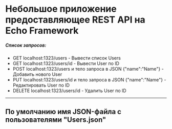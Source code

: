 # Небольшое приложение предоставляющее REST API на Echo Framework 
##### Список запросов:
* GET localhost:1323/users - Вывести список Users
* GET localhost:1323/users/id - Вывести User по ID
* POST localhost:1323/users и тело запроса в JSON {"name":"Name"} - Добавить нового User
* PUT localhost:1323/users/id и тело запроса в JSON {"name":"Name"} - Редактировать User по ID
* DELETE localhost:1323/users/id - Удалить User по ID
---
По умолчанию имя JSON-файла с пользователями "Users.json"
---
